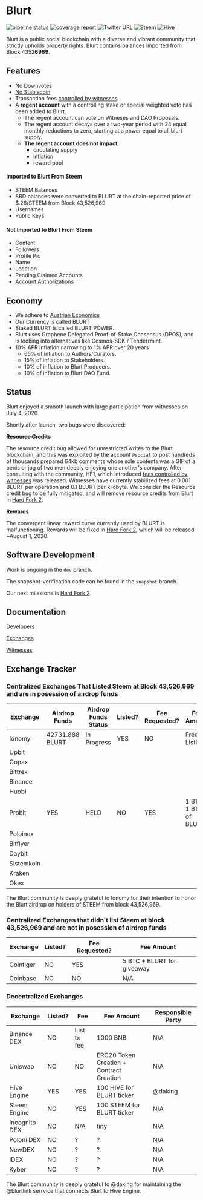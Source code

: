 # Blurt

[![pipeline status](https://gitlab.com/blurt/blurt/badges/dev/pipeline.svg)](https://gitlab.com/blurt/blurt/-/commits/dev)
[![coverage report](https://gitlab.com/blurt/blurt/badges/dev/coverage.svg)](https://gitlab.com/blurt/blurt/-/commits/dev)
![Twitter URL](https://img.shields.io/twitter/url?style=social&url=https%3A%2F%2Ftwitter.com%2FBlurtOfficial)
[![Steem](https://img.shields.io/badge/-steem-blue)](https://steemit.com/steem/@blurt)
[![Hive](https://img.shields.io/badge/-hive-red)](https://hive.blog/@blurt)

Blurt is a public social blockchain with a diverse and vibrant community that strictly upholds [property rights](https://twitter.com/cz_binance/status/1236373815447506945?s=20).
Blurt contains balances imported from Block 4352**6969**.  

## Features
* No Downvotes
* [No Stablecoin](https://blurt.world/blurt/@jacobgadikian/blurt-has-no-dollar-stablecoin-why)
* Transaction fees [controlled by witnesses](https://blurt.world/blurt/@jacobgadikian/witnesses-control-fees-on-blurt)
* A **regent account** with a controlling stake or special weighted vote has been added to Blurt. 
  * The regent account can vote on Witneses and DAO Proposals.
  * The regent account decays over a two-year period with 24 equal monthly reductions to zero, starting at a power equal to all blurt supply. 
  * **The regent account does not impact**:
    * circulating supply
    * inflation
    * reward pool
    
#### Imported to Blurt From Steem
  * STEEM Balances
  * SBD balances were converted to BLURT at the chain-reported price of $.26/STEEM from Block 43,526,969
  * Usernames
  * Public Keys
  
#### Not Imported to Blurt From Steem
  * Content
  * Followers
  * Profile Pic
  * Name
  * Location
  * Pending Claimed Accounts
  * Account Authorizations

## Economy
* We adhere to [Austrian Economics](https://mises.org/profile/murray-n-rothbard)
* Our Currency is called BLURT
* Staked BLURT is called BLURT POWER.
* Blurt uses Graphene Delegated Proof-of-Stake Consensus (DPOS), and is looking into alternatives like Cosmos-SDK / Tenderrmint.
* 10% APR inflation narrowing to 1% APR over 20 years
    * 65% of inflation to Authors/Curators.
    * 15% of inflation to Stakeholders.
    * 10% of inflation to Blurt Producers.
    * 10% of inflation to Blurt DAO Fund.


## Status
Blurt enjoyed a smooth launch with large participation from witnesses on July 4, 2020.  

Shortly after launch, two bugs were discovered: 

**~~Resource Credits~~**

The resource credit bug allowed for unrestricted writes to the Blurt blockchain, and this was exploited by the account `@social` to post hundreds of thousands prepared 64kb comments whose sole contents was a GIF of a penis or jpg of two men deeply enjoying one another's company. 
After consulting with the community, HF1, which introduced [fees controlled by witnesses](https://blurt.world/blurt/@jacobgadikian/witnesses-control-fees-on-blurt) was released. 
Witnesses have currently stabilized fees at 0.001 BLURT per operation and 0.1 BLURT per kilobyte.    We consider the Resource credit bug to be fully mitigated, and will remove resource credits from Blurt in [Hard Fork 2](https://gitlab.com/blurt/blurt/-/milestones/2). 

**Rewards**

The convergent linear reward curve currently used by BLURT is malfunctioning.  Rewards will be fixed in [Hard Fork 2](https://gitlab.com/blurt/blurt/-/milestones/2), which will be released ~August 1, 2020. 

## Software Development
Work is ongoing in the `dev` branch.  

The snapshot-verification code can be found in the `snapshot` branch.  

Our next milestone is [Hard Fork 2](https://gitlab.com/blurt/blurt/-/milestones/2)

## Documentation

[Developers](doc/devs/README.md)

[Exchanges](doc/exchanges/README.md)

[Witnesses](doc/witnesses/README.md)

## Exchange Tracker

### Centralized Exchanges That Listed Steem at Block 43,526,969 and are in posession of airdrop funds

| Exchange   | Airdrop Funds  | Airdrop Funds Status  | Listed?  | Fee Requested?  | Fee Amount   |
|---|---|---|---|---|---|
| Ionomy      | 42731.888 BLURT  | In Progress  |  YES | NO |  Free Listing |
| Upbit       |   |   |   |   |   |
| Gopax       |   |   |   |   |   |
| Bittrex     |   |   |   |   |   |
| Binance     |   |   |   |   |   |
| Huobi       |   |   |   |   |   |
| Probit      | YES  | HELD  | NO  | YES  | 1 BTC + 1 BTC of BLURT  |
| Poloinex    |   |   |   |   |   |
| Bitflyer    |   |   |   |   |   |
| Daybit      |   |   |   |   |   |
| Sistemkoin  |   |   |   |   |   |
| Kraken      |   |   |   |   |   |
| Okex        |   |   |   |   |   |

The Blurt community is deeply grateful to Ionomy for their intention to honor the Blurt airdrop on holders of STEEM from block 43,526,969.

### Centralized Exchanges that didn't list Steem at block 43,526,969 and are not in posession of airdrop funds
| Exchange   |  Listed?  | Fee Requested?  | Fee Amount   |
|---|---|---|---|
| Cointiger   | NO  | YES  | 5 BTC + BLURT for giveaway  |
| Coinbase    | NO | NO | N/A |

### Decentralized Exchanges

| Exchange   | Listed?  | Fee  | Fee Amount   | Responsible Party |
|---|---|---|---|---|
| Binance DEX  | NO  | List tx fee  | 1000 BNB   |  N/A   |
| Uniswap     |  NO | NO  | ERC20 Token Creation + Contract Creation   | N/A |
| Hive Engine  | YES  | YES  | 100 HIVE for BLURT ticker  | @daking | 
| Steem Engine  | NO  | YES  | 100 STEEM for BLURT ticker  | N/A | 
| Incognito DEX  | NO  | N/A  | tiny  | N/A |
| Poloni DEX | NO | ? | ? | N/A |
| NewDEX | NO | ? | ? | N/A |
| IDEX | NO | ? | ? | N/A |
| Kyber | NO | ? | ? | N/A |

The Blurt community is deeply grateful to @daking for maintaining the @blurtlink serrvice that connects Blurt to Hive Engine.